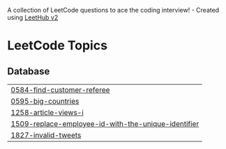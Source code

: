 A collection of LeetCode questions to ace the coding interview! - Created using [LeetHub v2](https://github.com/arunbhardwaj/LeetHub-2.0)
<!---LeetCode Topics Start-->
# LeetCode Topics
## Database
|  |
| ------- |
| [0584-find-customer-referee](https://github.com/Rupak-18/SQL-50/tree/master/0584-find-customer-referee) |
| [0595-big-countries](https://github.com/Rupak-18/SQL-50/tree/master/0595-big-countries) |
| [1258-article-views-i](https://github.com/Rupak-18/SQL-50/tree/master/1258-article-views-i) |
| [1509-replace-employee-id-with-the-unique-identifier](https://github.com/Rupak-18/SQL-50/tree/master/1509-replace-employee-id-with-the-unique-identifier) |
| [1827-invalid-tweets](https://github.com/Rupak-18/SQL-50/tree/master/1827-invalid-tweets) |
<!---LeetCode Topics End-->